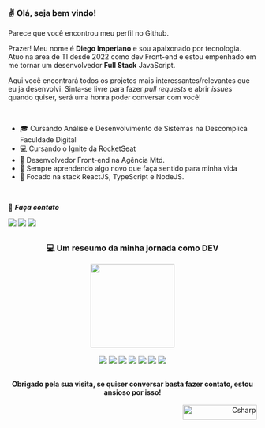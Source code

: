 ### ✌ Olá, seja bem vindo!

Parece que você encontrou meu perfil no Github. <br>

Prazer! Meu nome é **Diego Imperiano** e sou apaixonado por tecnologia. Atuo na area de TI desde 2022 como dev Front-end e estou empenhado em me tornar um desenvolvedor **Full Stack** JavaScript.

Aqui você encontrará todos os projetos mais interessantes/relevantes que eu ja desenvolvi. Sinta-se livre para fazer *pull requests* e abrir *issues* quando quiser, será uma honra poder conversar com você!

<br>

- 🎓 Cursando Análise e Desenvolvimento de Sistemas na Descomplica Faculdade Digital<br>
- 💻 Cursando o Ignite da [RocketSeat](https://github.com/Rocketseat) <br>
- 🔭 Desenvolvedor Front-end na Agência Mtd. <br>
- 🔎 Sempre aprendendo algo novo que faça sentido para minha vida <br>
- 🌱 Focado na stack ReactJS, TypeScript e NodeJS. <br>

 
<br>

 💬 ***Faça contato***

<a href="https://instagram.com/diego_imperiano/" target="_blank"><img src="https://img.shields.io/badge/Instagram-282a36?style=for-the-badge&logo=instagram&logoColor=58fe88" target="_blank"></a> 
<a href = "mailto:imperiano.cn@gmail.com"><img src="https://img.shields.io/badge/Gmail-282a36?style=for-the-badge&logo=gmail&logoColor=58fe88" target="_blank"></a>
<a href="https://www.linkedin.com/in/diegoimperiano/" target="_blank"><img src="https://img.shields.io/badge/-LinkedIn-282a36?style=for-the-badge&logo=linkedin&logoColor=58fe88" target="_blank"></a> 

##

<div align="center">
    <h3> 💻 Um reseumo da minha jornada como DEV </h3>
  <img height="170em" src="https://github-readme-stats.vercel.app/api?username=diegomedeiros&show_icons=true&theme=dark&include_all_commits=true&count_private=true"/>
   
</div>

<br>

<div align="center">
  <img src="https://img.shields.io/badge/HTML5-282a36?style=for-the-badge&logo=HTML5" target="_blank"/>
  <img src="https://img.shields.io/badge/CSS3-282a36?style=for-the-badge&logo=CSS3&logoColor=6F9BF5" target="_blank"/>
  <img src="https://img.shields.io/badge/JavaScript-282a36?style=for-the-badge&logo=JavaScript" target="_blank"/>
  <img src="https://img.shields.io/badge/TypeScript-282a36?style=for-the-badge&logo=TypeScript" target="_blank"/>
  <img src="https://img.shields.io/badge/React-282a36?style=for-the-badge&logo=React" target="_blank"/>
  <img src="https://img.shields.io/badge/NodeJS-282a36?style=for-the-badge&logo=Node.js" target="_blank"/>    
  <img src="https://img.shields.io/badge/VTEX_IO-282a36?style=for-the-badge&logo=VTEX" target="_blank"/>
</div>
 
##
                                                                                                       
<div align="center">
  <strong>
    Obrigado pela sua visita, se quiser conversar basta fazer contato, estou ansioso por isso!
  </strong>
<div>
    
  <br>
                                                                                                       
<div align="right">
    <img align="center" alt="Csharp" height="30" width="150" src="https://komarev.com/ghpvc/?username=diegomedeiros-mtd&color=58fe88" alt="alexsgross" />
</div>
